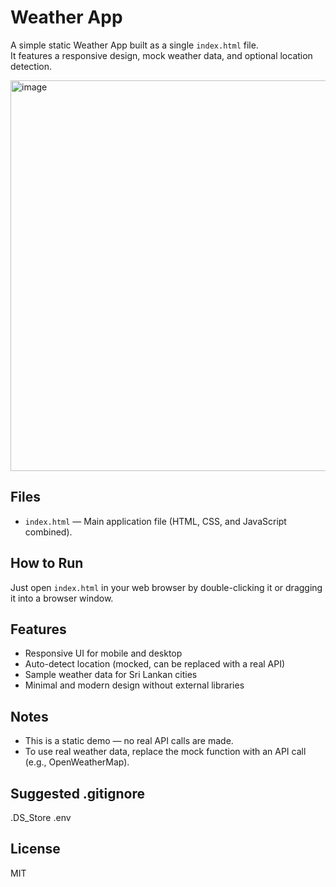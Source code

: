# Weather App

A simple static Weather App built as a single `index.html` file.  
It features a responsive design, mock weather data, and optional location detection.

<img width="1366" height="625" alt="image" src="https://github.com/user-attachments/assets/c06e3f8a-e9f3-47b6-906e-57748a0a8fea" />


## Files
- `index.html` — Main application file (HTML, CSS, and JavaScript combined).

## How to Run
Just open `index.html` in your web browser by double-clicking it or dragging it into a browser window.

## Features
- Responsive UI for mobile and desktop
- Auto-detect location (mocked, can be replaced with a real API)
- Sample weather data for Sri Lankan cities
- Minimal and modern design without external libraries

## Notes
- This is a static demo — no real API calls are made.
- To use real weather data, replace the mock function with an API call (e.g., OpenWeatherMap).

## Suggested .gitignore
.DS_Store
.env

## License
MIT
